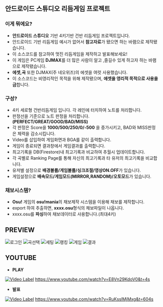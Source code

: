 ## 안드로이드 스튜디오 리듬게임 프로젝트


### 이게 뭐에요?
- **안드로이드 스튜디오** 기반 4키기반 건반 리듬게임 프로젝트입니다.
- 안드로이드 기반 리듬게임 예시가 없어서 **참고자료**가 됐으면 하는 바램으로 제작됐습니다.
- 이 소스코드를 참고하여 멋진 리듬게임을 제작하고 발표해보세요!
- 이 게임은 PC게임 **DJMAX**를 더 많은 사람이 알고 ,즐길수 있게 하고자 하는 바램으로 제작됐습니다.
- **에셋,곡** 또한 DJMAX(주 네오위즈)의 에셋을 여럿 사용했습니다.
- 이 소스코드는 비영리적인 목적을 위해 제작됐으며, **에셋을 영리적 목적으로 사용을 금**합니다.

### 구성?
- 4키 세로형 건반리듬게임 입니다. 각 레인에 터치하여 노트를 처리합니다.
- 판정선을 기준으로 노트 판정을 처리합니다. **(PERFECT/GREAT/GOOD/BAD/MISS)**
- 각 판정은 Score을 **1000/500/250/0/-500** 을 증가시키고, BAD와 MISS판정은 체력을 감소시킵니다.
- Video를 삽입하여 게임화면과 BGA를 같이 출력합니다.
- 게임이 종료되면 결과창에서 게임결과를 출력합니다.
- 최고기록을 DB(Firestore)내 최고기록과 비교하여 추월시 업데이트합니다.
- 각 곡별로 Ranking Page를 통해 자신의 최고기록과 타 유저의 최고기록을 비교합니다.
- 유저별 설정으로 **배경볼륨/게임볼륨/싱크조절/영상ON.OFF**가 있습니다.
- 게임설정으로 **배속모드/게임모드(MIRROR,RANDOM)/오토모드**가 있습니다.


### 채보시스템?

- **Osu!** 게임의 **osu!mania**의 채보제작 시스템을 이용해 채보를 제작합니다.
- export 하여 추출하면, **xxxx.osu**형식의 채보파일이 나옵니다.
- xxxx.osu를 **파싱**하여 채보데이터로 사용합니다.(최대4키)

## PREVIEW

![로그인](https://github.com/LeesuDEV/Rhythm_Max/assets/166359089/72ffb999-a139-4d48-851f-6df0673d2d92)
![곡선택](https://github.com/LeesuDEV/Rhythm_Max/assets/166359089/7d1e64c3-5007-4a02-a209-f27ac8212c35)
![세팅](https://github.com/LeesuDEV/Rhythm_Max/assets/166359089/9c3fd33f-9de3-4f0d-b670-0bbd125c0caa)
![랭킹](https://github.com/LeesuDEV/Rhythm_Max/assets/166359089/efcf723b-0d69-4c45-b814-58d95a5dcf0a)
![게임](https://github.com/LeesuDEV/Rhythm_Max/assets/166359089/62d7db0e-5782-458e-a030-1eecf4dca1b0)
![결과](https://github.com/LeesuDEV/Rhythm_Max/assets/166359089/263ebdb4-95d6-4de1-a0e2-a6b3644e4ef6)

## YOUTUBE

- **PLAY**

[![Video Label](https://github.com/LeesuDEV/Rhythm_Max/assets/166359089/239f78be-4b35-43cd-a457-59ee6ae3f689)](https://youtu.be/E8Vn29KdoV0&t=4s)
https://www.youtube.com/watch?v=E8Vn29KdoV0&t=4s

- **발표**

[![Video Label](https://github.com/LeesuDEV/Rhythm_Max/assets/166359089/d5f7b2e2-ef5a-421e-83c4-a877bc7f837b)](https://youtu.be/RuKsslMjMxg&t=604s)
https://www.youtube.com/watch?v=RuKsslMjMxg&t=604s
